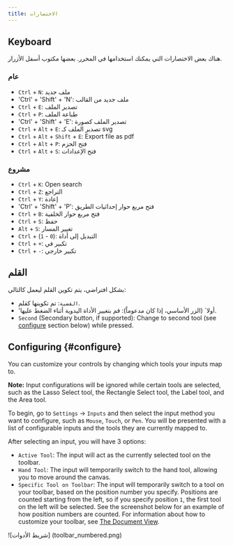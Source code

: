 ```yaml
---
title: الاختصارات
---
```


## Keyboard

هناك بعض الاختصارات التي يمكنك استخدامها في المحرر.
بعضها مكتوب أسفل الأزرار.

### عام

- `Ctrl` + `N`: ملف جديد
- 'Ctrl' + 'Shift' + 'N': ملف جديد من القالب
- `Ctrl` + `E`: تصدير الملف
- `Ctrl` + `P`: طباعة الملف
- 'Ctrl' + 'Shift' + 'E': تصدير الملف كصورة
- `Ctrl` + `Alt` + `E`: تصدير الملف كـ svg
- `Ctrl` + `Alt` + `Shift` + `E`: Export file as pdf
- `Ctrl` + `Alt` + `P`: فتح الحزم
- `Ctrl` + `Alt` + `S`: فتح الإعدادات

### مشروع

- `Ctrl` + `K`: Open search
- `Ctrl` + `Z`: التراجع
- `Ctrl` + `Y`: إعادة
- 'Ctrl' + 'Shift' + 'P': فتح مربع حوار إحداثيات الطريق
- `Ctrl` + `B`: فتح مربع حوار الخلفية
- `Ctrl` + `S`: حفظ
- `Alt` + `S`: تغيير المسار
- `Ctrl` + (`1` - `0`): التبديل إلى أداة
- `Ctrl` + `+`: تكبير في
- `Ctrl` + `-`: تكبير خارجي

## القلم

بشكل افتراضي، يتم تكوين القلم ليعمل كالتالي:

- `القضية`: تم تكوينها كقلم.
- 'أولا\` (الزر الأساسي، إذا كان مدعوماً): قم بتغيير الأداة اليدوية أثناء الضغط عليها.
- `Second` (Secondary button, if supported): Change to second tool (see [configure](#configure) section below) while pressed.

## Configuring {#configure}

You can customize your controls by changing which tools your inputs map to.

**Note:** Input configurations will be ignored while certain tools are selected, such as the Lasso Select tool, the Rectangle Select tool, the Label tool, and the Area tool.

To begin, go to `Settings` → `Inputs` and then select the input method you want to configure, such as `Mouse`, `Touch`, or `Pen`. You will be presented with a list of configurable inputs and the tools they are currently mapped to.

After selecting an input, you will have 3 options:

- `Active Tool`: The input will act as the currently selected tool on the toolbar.
- `Hand Tool`: The input will temporarily switch to the hand tool, allowing you to move around the canvas.
- `Specific Tool on Toolbar`: The input will temporarily switch to a tool on your toolbar, based on the position number you specify. Positions are counted starting from the left, so if you specify position `1`, the first tool on the left will be selected. See the screenshot below for an example of how position numbers are counted. For information about how to customize your toolbar, see [The Document View](../intro/#important-notes).

![شريط الأدوات] (toolbar_numbered.png)